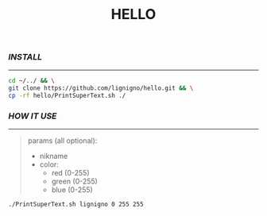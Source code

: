 <br>

<h1 align="center">HELLO</h1>

<br>

### ***INSTALL***

---

``` bash
cd ~/../ && \
git clone https://github.com/lignigno/hello.git && \
cp -rf hello/PrintSuperText.sh ./
```

### ***HOW IT USE***

---

> params (all optional):
>   - nikname
>   - color:
>       - red (0-255)
>       - green (0-255)
>       - blue (0-255)

``` bash
./PrintSuperText.sh lignigno 0 255 255
```